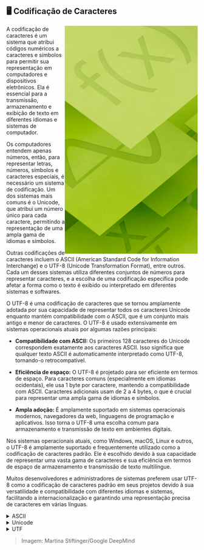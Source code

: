 ## :desktop_computer: Codificação de Caracteres

<img align="right" height="600px" src="https://github.com/2uj1m28ohz/Database/blob/main/SoftwareDevelopment/Image.png"/>

A codificação de caracteres é um sistema que atribui códigos numéricos a caracteres e símbolos para permitir sua representação em computadores e dispositivos eletrônicos. Ela é essencial para a transmissão, armazenamento e exibição de texto em diferentes idiomas e sistemas de computador.

Os computadores entendem apenas números, então, para representar letras, números, símbolos e caracteres especiais, é necessário um sistema de codificação. Um dos sistemas mais comuns é o Unicode, que atribui um número único para cada caractere, permitindo a representação de uma ampla gama de idiomas e símbolos.

Outras codificações de caracteres incluem o ASCII (American Standard Code for Information Interchange) e o UTF-8 (Unicode Transformation Format), entre outros. Cada um desses sistemas utiliza diferentes conjuntos de números para representar caracteres, e a escolha de uma codificação específica pode afetar a forma como o texto é exibido ou interpretado em diferentes sistemas e softwares.

O UTF-8 é uma codificação de caracteres que se tornou amplamente adotada por sua capacidade de representar todos os caracteres Unicode enquanto mantém compatibilidade com o ASCII, que é um conjunto mais antigo e menor de caracteres. O UTF-8 é usado extensivamente em sistemas operacionais atuais por algumas razões principais:

- **Compatibilidade com ASCII:** Os primeiros 128 caracteres do Unicode correspondem exatamente aos caracteres ASCII. Isso significa que qualquer texto ASCII é automaticamente interpretado como UTF-8, tornando-o retrocompatível.

- **Eficiência de espaço:** O UTF-8 é projetado para ser eficiente em termos de espaço. Para caracteres comuns (especialmente em idiomas ocidentais), ele usa 1 byte por caractere, mantendo a compatibilidade com ASCII. Caracteres adicionais usam de 2 a 4 bytes, o que é crucial para representar uma ampla gama de idiomas e símbolos.

- **Ampla adoção:** É amplamente suportado em sistemas operacionais modernos, navegadores da web, linguagens de programação e aplicativos. Isso torna o UTF-8 uma escolha comum para armazenamento e transmissão de texto em ambientes digitais.

Nos sistemas operacionais atuais, como Windows, macOS, Linux e outros, o UTF-8 é amplamente suportado e frequentemente utilizado como a codificação de caracteres padrão. Ele é escolhido devido à sua capacidade de representar uma vasta gama de caracteres e sua eficiência em termos de espaço de armazenamento e transmissão de texto multilíngue.

Muitos desenvolvedores e administradores de sistemas preferem usar UTF-8 como a codificação de caracteres padrão em seus projetos devido à sua versatilidade e compatibilidade com diferentes idiomas e sistemas, facilitando a internacionalização e garantindo uma representação precisa de caracteres em várias línguas.

<details>
<summary>ASCII</summary>

ASCII (American Standard Code for Information Interchange): É um conjunto de caracteres que atribui códigos numéricos a letras, números, símbolos e comandos especiais usados em computadores e dispositivos. O ASCII originalmente inclui 128 caracteres e foi amplamente utilizado em sistemas informáticos mais antigos. No entanto, ele só era capaz de representar caracteres da língua inglesa e carecia de suporte para muitos outros idiomas e símbolos.

</details>

<details>
<summary>Unicode</summary>

Unicode é um padrão de codificação que visa representar todos os caracteres de todas as línguas e sistemas de escrita conhecidos. Ele define uma tabela de caracteres que atribui um número único (chamado de code point) a cada caractere, símbolo ou ideograma. O Unicode inclui muito mais caracteres do que o ASCII e é capaz de representar uma ampla gama de idiomas, símbolos e emojis.

</details>

<details>
<summary>UTF</summary>

UTF (Unicode Transformation Format): É uma família de esquemas de codificação que implementam o padrão Unicode para representar esses code points como sequências de bytes. As diferentes variantes do UTF incluem UTF-8, UTF-16 e UTF-32. Cada uma dessas variantes do UTF (Unicode Transformation Format) é uma forma de codificar os code points do Unicode em sequências de bytes para representar caracteres. Aqui está uma descrição de cada uma:

- UTF-8:

    - É uma codificação de comprimento variável.

    - Usa de 1 a 4 bytes por caractere.

    - É o mais popular na web e em sistemas baseados em texto.

    - Caracteres comuns (ASCII) são representados por 1 byte.

    - Caracteres menos comuns usam mais bytes.

    - Oferece compatibilidade com ASCII nos primeiros 128 caracteres.

- UTF-16:

    - Usa 2 ou 4 bytes por caractere.

    - Projetado para suportar todos os code points Unicode, incluindo os fora do BMP (Plano Multilíngue Básico), que estão além dos primeiros 65.536 caracteres.

    - É amplamente usado em sistemas que lidam com caracteres não-BMP, como muitos ideogramas e símbolos mais raros.

- UTF-32:

    - Usa 4 bytes por caractere, o que o torna uma codificação de tamanho fixo.

    - Atribui exatamente um code point Unicode a cada unidade de 32 bits.

    - Permite acesso direto a qualquer caractere no conjunto Unicode sem a necessidade de cálculos adicionais.

A escolha entre UTF-8, UTF-16 e UTF-32 geralmente depende das necessidades do sistema em relação ao suporte de idiomas, eficiência de armazenamento e processamento, bem como a necessidade de representar caracteres fora do BMP. O UTF-8 é comumente usado na web devido à sua eficiência de espaço e compatibilidade com ASCII, enquanto o UTF-16 e UTF-32 são mais adequados para ambientes que lidam com um grande número de caracteres além dos 65.536 primeiros caracteres Unicode.

<details>
<summary>Byte Order Mark</summary>

O BOM (Byte Order Mark) é uma sequência especial de bytes usada para indicar a ordem dos bytes em um arquivo de texto. O BOM é relevante principalmente em sistemas que armazenam texto codificado em UTF-16 ou UTF-32 para indicar se os bytes mais significativos ou menos significativos vêm primeiro. No caso do UTF-8:

- UTF-8 BOM (UTF-8 with BOM):

    - É uma variante do UTF-8 que inclui o BOM.

    - Consiste em uma sequência de bytes (0xEF, 0xBB, 0xBF) colocada no início do arquivo.

    - Seu propósito principal é indicar que o arquivo está codificado em UTF-8.

- UTF-8 No BOM (UTF-8 without BOM):

    - É o UTF-8 sem a presença do BOM.

    - Não possui os bytes que indicam a ordem do byte.

    - É comum em sistemas que não exigem a marca de ordem de byte ou onde a presença do BOM pode causar problemas de compatibilidade com sistemas que não interpretam corretamente esses bytes no início do arquivo.

A presença ou ausência do BOM em arquivos UTF-8 geralmente depende das preferências do sistema ou das aplicações que os criam. Alguns editores de texto ou ambientes de desenvolvimento permitem escolher se um arquivo UTF-8 deve ter ou não o BOM, enquanto outros geram automaticamente o BOM ao salvar um arquivo em UTF-8.

Em muitos casos, especialmente na web, o UTF-8 sem BOM é preferido, pois a presença do BOM pode causar problemas de interpretação em alguns sistemas ou aplicativos que não esperam ou interpretam incorretamente esses bytes no início do arquivo.

</details>

</details>

> Imagem: Martina Stiftinger/Google DeepMind